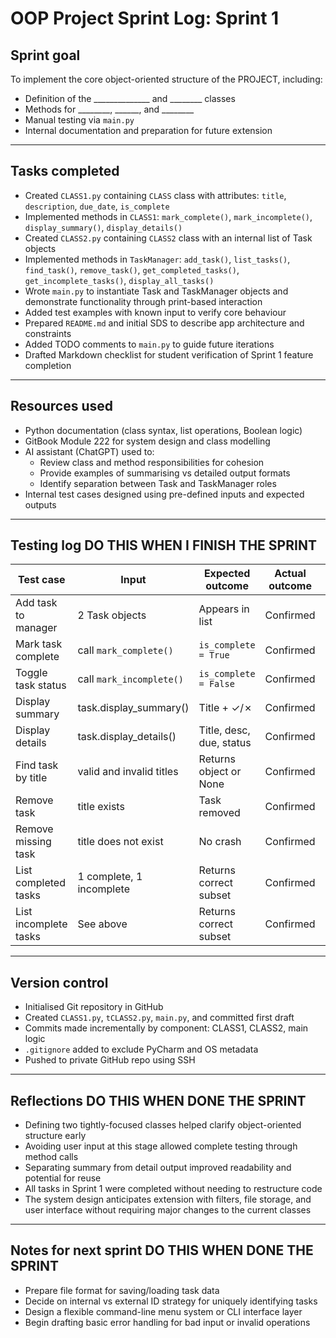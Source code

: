 # OOP Project Sprint Log: Sprint 1

## Sprint goal
To implement the core object-oriented structure of the PROJECT, including:
- Definition of the ______________ and ________ classes
- Methods for ________, ______, and ________
- Manual testing via `main.py`
- Internal documentation and preparation for future extension

---

## Tasks completed
- Created `CLASS1.py` containing `CLASS` class with attributes: `title`, `description`, `due_date`, `is_complete`
- Implemented methods in `CLASS1`: `mark_complete()`, `mark_incomplete()`, `display_summary()`, `display_details()`
- Created `CLASS2.py` containing `CLASS2` class with an internal list of Task objects
- Implemented methods in `TaskManager`: `add_task()`, `list_tasks()`, `find_task()`, `remove_task()`, `get_completed_tasks()`, `get_incomplete_tasks()`, `display_all_tasks()`
- Wrote `main.py` to instantiate Task and TaskManager objects and demonstrate functionality through print-based interaction
- Added test examples with known input to verify core behaviour
- Prepared `README.md` and initial SDS to describe app architecture and constraints
- Added TODO comments to `main.py` to guide future iterations
- Drafted Markdown checklist for student verification of Sprint 1 feature completion

---

## Resources used
- Python documentation (class syntax, list operations, Boolean logic)
- GitBook Module 222 for system design and class modelling
- AI assistant (ChatGPT) used to:
  - Review class and method responsibilities for cohesion
  - Provide examples of summarising vs detailed output formats
  - Identify separation between Task and TaskManager roles
- Internal test cases designed using pre-defined inputs and expected outputs

---

## Testing log DO THIS WHEN I FINISH THE SPRINT

| Test case | Input | Expected outcome | Actual outcome | Notes |
|-----------|-------|------------------|----------------|-------|
| Add task to manager | 2 Task objects | Appears in list | Confirmed | Order preserved |
| Mark task complete | call `mark_complete()` | `is_complete = True` | Confirmed | Display updated |
| Toggle task status | call `mark_incomplete()` | `is_complete = False` | Confirmed | Reliable state change |
| Display summary | task.display_summary() | Title + ✓/✗ | Confirmed | Status shown correctly |
| Display details | task.display_details() | Title, desc, due, status | Confirmed | Good for debugging |
| Find task by title | valid and invalid titles | Returns object or None | Confirmed | Case-sensitive |
| Remove task | title exists | Task removed | Confirmed | Shrinks list |
| Remove missing task | title does not exist | No crash | Confirmed | Safe fallback |
| List completed tasks | 1 complete, 1 incomplete | Returns correct subset | Confirmed | Used comprehension |
| List incomplete tasks | See above | Returns correct subset | Confirmed | Symmetrical logic |

---

## Version control
- Initialised Git repository in GitHub
- Created `CLASS1.py`, `tCLASS2.py`, `main.py`, and committed first draft
- Commits made incrementally by component: CLASS1, CLASS2, main logic
- `.gitignore` added to exclude PyCharm and OS metadata
- Pushed to private GitHub repo using SSH

---

## Reflections DO THIS WHEN DONE THE SPRINT
- Defining two tightly-focused classes helped clarify object-oriented structure early
- Avoiding user input at this stage allowed complete testing through method calls
- Separating summary from detail output improved readability and potential for reuse
- All tasks in Sprint 1 were completed without needing to restructure code
- The system design anticipates extension with filters, file storage, and user interface without requiring major changes to the current classes

---

## Notes for next sprint DO THIS WHEN DONE THE SPRINT
- Prepare file format for saving/loading task data
- Decide on internal vs external ID strategy for uniquely identifying tasks
- Design a flexible command-line menu system or CLI interface layer
- Begin drafting basic error handling for bad input or invalid operations